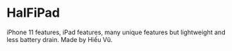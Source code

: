 # HalFiPad
iPhone 11 features, iPad features, many unique features but lightweight and less battery drain.
Made by Hiếu Vũ.
